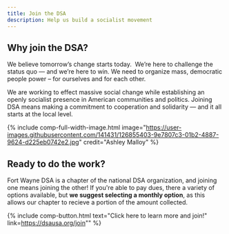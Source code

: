 ```yaml
---
title: Join the DSA
description: Help us build a socialist movement
---
```


## Why join the DSA?

We believe tomorrow’s change starts today.  We’re here to challenge the status quo — and we’re here to win. We need to organize mass, democratic people power – for ourselves and for each other.

We are working to effect massive social change while establishing an openly socialist presence in American communities and politics. Joining DSA means making a commitment to cooperation and solidarity — and it all starts at the local level. 

{% include comp-full-width-image.html image="https://user-images.githubusercontent.com/141431/126855403-9e7807c3-01b2-4887-9624-d225eb0742e2.jpg" credit="Ashley Malloy" %}

## Ready to do the work?

Fort Wayne DSA is a chapter of the national DSA organization, and joining one means joining the other! If you're able to pay dues, there a variety of options available, but **we suggest selecting a monthly option**, as this allows our chapter to recieve a portion of the amount collected.  

{% include comp-button.html text="Click here to learn more and join!" link=https://dsausa.org/join"" %}
